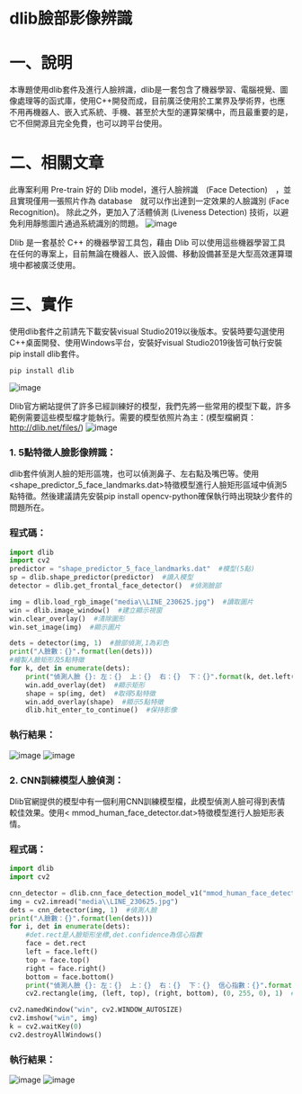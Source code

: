 # dlib臉部影像辨識
# 一、說明
本專題使用dlib套件及進行人臉辨識，dlib是一套包含了機器學習、電腦視覺、圖像處理等的函式庫，使用C++開發而成，目前廣泛使用於工業界及學術界，也應不用再機器人、嵌入式系統、手機、甚至於大型的運算架構中，而且最重要的是，它不但開源且完全免費，也可以跨平台使用。
# 二、相關文章
此專案利用 Pre-train 好的 Dlib model，進行人臉辨識　(Face Detection)　，並且實現僅用一張照片作為 database　就可以作出達到一定效果的人臉識別 (Face Recognition)。 除此之外，更加入了活體偵測 (Liveness Detection) 技術，以避免利用靜態圖片通過系統識別的問題。
![image](https://github.com/LonelyCaesar/dlib-face-recognition/assets/101235367/51655e7d-3173-4d69-8699-1a84ae91b2ba)

Dlib 是一套基於 C++ 的機器學習工具包，藉由 Dlib 可以使用這些機器學習工具在任何的專案上，目前無論在機器人、嵌入設備、移動設備甚至是大型高效運算環境中都被廣泛使用。
# 三、實作
使用dlib套件之前請先下載安裝visual Studio2019以後版本。安裝時要勾選使用C++桌面開發、使用Windows平台，安裝好visual Studio2019後皆可執行安裝pip install dlib套件。
```
pip install dlib
```
![image](https://github.com/LonelyCaesar/dlib-face-recognition/assets/101235367/1748dba9-ab85-416b-8b4b-49b05ed3e600)

Dlib官方網站提供了許多已經訓練好的模型，我們先將一些常用的模型下載，許多範例需要這些模型檔才能執行。需要的模型依照片為主：(模型檔網頁：http://dlib.net/files/)
![image](https://github.com/LonelyCaesar/dlib-face-recognition/assets/101235367/563a354c-a1ca-409d-a54e-45104642a1ae)

### 1.	5點特徵人臉影像辨識：
dlib套件偵測人臉的矩形區塊，也可以偵測鼻子、左右點及嘴巴等。使用<shape_predictor_5_face_landmarks.dat>特徵模型進行人臉矩形區域中偵測5點特徵。然後建議請先安裝pip install opencv-python確保執行時出現缺少套件的問題所在。
### 程式碼：
```python
import dlib
import cv2
predictor = "shape_predictor_5_face_landmarks.dat"  #模型(5點)
sp = dlib.shape_predictor(predictor)  #讀入模型
detector = dlib.get_frontal_face_detector()  #偵測臉部

img = dlib.load_rgb_image("media\\LINE_230625.jpg")  #讀取圖片
win = dlib.image_window()  #建立顯示視窗
win.clear_overlay()  #清除圖形
win.set_image(img)  #顯示圖片

dets = detector(img, 1)  #臉部偵測,1為彩色
print("人臉數：{}".format(len(dets)))
#繪製人臉矩形及5點特徵
for k, det in enumerate(dets):
    print("偵測人臉 {}: 左：{}  上：{}  右：{}  下：{}".format(k, det.left(), det.top(), det.right(), det.bottom()))  #人臉坐標
    win.add_overlay(det)  #顯示矩形
    shape = sp(img, det)  #取得5點特徵 
    win.add_overlay(shape)  #顯示5點特徵
    dlib.hit_enter_to_continue()  #保持影像
```
### 執行結果：
![image](https://github.com/LonelyCaesar/dlib-face-recognition/assets/101235367/410a90e3-9906-4bf8-9d09-d7a8d22740e3)
![image](https://github.com/LonelyCaesar/dlib-face-recognition/assets/101235367/c37fcafa-a70b-4041-8a72-13ac8cf71c8c)

### 2.	CNN訓練模型人臉偵測：
Dlib官網提供的模型中有一個利用CNN訓練模型檔，此模型偵測人臉可得到表情較佳效果。使用< mmod_human_face_detector.dat>特徵模型進行人臉矩形表情。
### 程式碼：
```python
import dlib
import cv2

cnn_detector = dlib.cnn_face_detection_model_v1("mmod_human_face_detector.dat")  #CNN模型
img = cv2.imread("media\\LINE_230625.jpg")
dets = cnn_detector(img, 1)  #偵測人臉
print("人臉數：{}".format(len(dets)))
for i, det in enumerate(dets):
    #det.rect是人臉矩形坐標,det.confidence為信心指數
    face = det.rect
    left = face.left()
    top = face.top()
    right = face.right()
    bottom = face.bottom()
    print("偵測人臉 {}: 左：{}  上：{}  右：{}  下：{}  信心指數：{}".format(i, left, top, right, bottom, det.confidence))
    cv2.rectangle(img, (left, top), (right, bottom), (0, 255, 0), 1)  #畫人臉矩形

cv2.namedWindow("win", cv2.WINDOW_AUTOSIZE)
cv2.imshow("win", img)
k = cv2.waitKey(0)
cv2.destroyAllWindows()
```
### 執行結果：
![image](https://github.com/LonelyCaesar/dlib-face-recognition/assets/101235367/0662ddff-2eca-4a08-ac78-373abb99e356)
![image](https://github.com/LonelyCaesar/dlib-face-recognition/assets/101235367/69af6a6a-d0c2-4a9f-8c56-43c72f9a3871)

